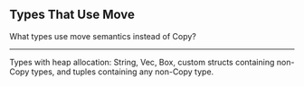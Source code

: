 ## Types That Use Move

What types use move semantics instead of Copy?

---

Types with heap allocation: String, Vec<T>, Box<T>, custom structs containing non-Copy types, and tuples containing any non-Copy type.

